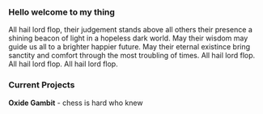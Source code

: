 ### Hello welcome to my thing

All hail lord flop, their judgement stands above all others their presence a shining beacon of light in a hopeless dark world. May their wisdom may guide us all to a brighter happier future. May their eternal existince bring sanctity and comfort through the most troubling of times. All hail lord flop. All hail lord flop. All hail lord flop.

### Current Projects
**Oxide Gambit** - chess is hard who knew

<!--
**aspiringLich/aspiringLich** is a ✨ _special_ ✨ repository because its `README.md` (this file) appears on your GitHub profile.

Here are some ideas to get you started:

- 🔭 I’m currently working on ...
- 🌱 I’m currently learning ...
- 👯 I’m looking to collaborate on ...
- 🤔 I’m looking for help with ...
- 💬 Ask me about ...
- 📫 How to reach me: ...
- 😄 Pronouns: ...
- ⚡ Fun fact: ...
-->
